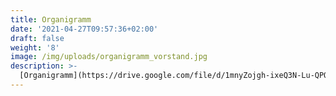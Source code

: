 ```yaml
---
title: Organigramm
date: '2021-04-27T09:57:36+02:00'
draft: false
weight: '8'
image: /img/uploads/organigramm_vorstand.jpg
description: >-
  [Organigramm](https://drive.google.com/file/d/1mnyZojgh-ixeQ3N-Lu-QPQoHuoLzN3Sh/view?usp=sharing)
---
```


